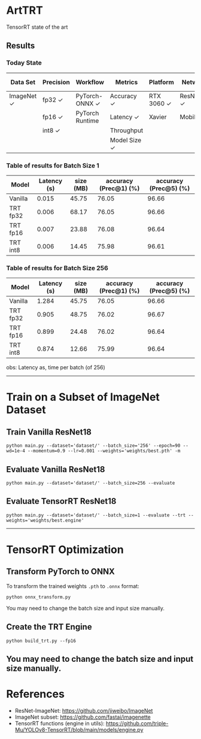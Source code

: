 # ArtTRT
TensorRT state of the art

## Results

### Today State

| Data Set           | Precision    | Workflow             | Metrics            | Platform          | Network           | Batch Size |
|--------------------|--------------|----------------------|--------------------|-------------------|-------------------|------------|
| ImageNet &#x2713;  | fp32 &#x2713;| PyTorch-ONNX &#x2713;| Accuracy &#x2713;  | RTX 3060 &#x2713; | ResNet18 &#x2713; | 1 &#x2713; |
|                    | fp16 &#x2713;| PyTorch Runtime      | Latency  &#x2713;  | Xavier            | MobileNet         | 32         |
|                    | int8 &#x2713;|                      | Throughput         |                   |                   | 64         |
|                    |              |                      | Model Size &#x2713;|                   |                   | 256 &#x2713;|

### Table of results for Batch Size 1

|  Model      | Latency (s)  | size (MB) | accuracy (Prec@1) (%)|accuracy (Prec@5) (%)|
|-------------|--------------|-----------|----------------------|---------------------|
| Vanilla     | 0.015        |45.75      |76.05                 |96.66                |
| TRT fp32    | 0.006        |68.17      |76.05                 |96.66                |
| TRT fp16    | 0.007        |23.88      |76.08                 |96.64                |
| TRT int8    | 0.006        |14.45      |75.98                 |96.61                |

### Table of results for Batch Size 256

|  Model      | Latency (s)  | size (MB) | accuracy (Prec@1) (%)|accuracy (Prec@5) (%)|
|-------------|--------------|-----------|----------------------|---------------------|
| Vanilla     | 1.284        |45.75      |76.05                 |96.66                |
| TRT fp32    | 0.905        |48.75      |76.02                 |96.67                |
| TRT fp16    | 0.899        |24.48      |76.02                 |96.64                |
| TRT int8    | 0.874        |12.66      |75.99                 |96.64                |

obs: Latency as, time per batch (of 256)

---
# Train on a Subset of ImageNet Dataset

## Train Vanilla ResNet18

```
python main.py --dataset='dataset/' --batch_size='256' --epoch=90 --wd=1e-4 --momentum=0.9 --lr=0.001 --weights='weights/best.pth' -m
```

## Evaluate Vanilla ResNet18

```
python main.py --dataset='dataset/' --batch_size=256 --evaluate
```

## Evaluate TensorRT ResNet18

```
python main.py --dataset='dataset/' --batch_size=1 --evaluate --trt --weights='weights/best.engine'
```

---

# TensorRT Optimization

## Transform PyTorch to ONNX

To transform the trained weights `.pth` to `.onnx` format:

```
python onnx_transform.py
```

You may need to change the batch size and input size manually.

## Create the TRT Engine

```
python build_trt.py --fp16
```
You may need to change the batch size and input size manually.
---

# References

* ResNet-ImageNet: https://github.com/jiweibo/ImageNet
* ImageNet subset: https://github.com/fastai/imagenette
* TensorRT functions (engine in utils): https://github.com/triple-Mu/YOLOv8-TensorRT/blob/main/models/engine.py